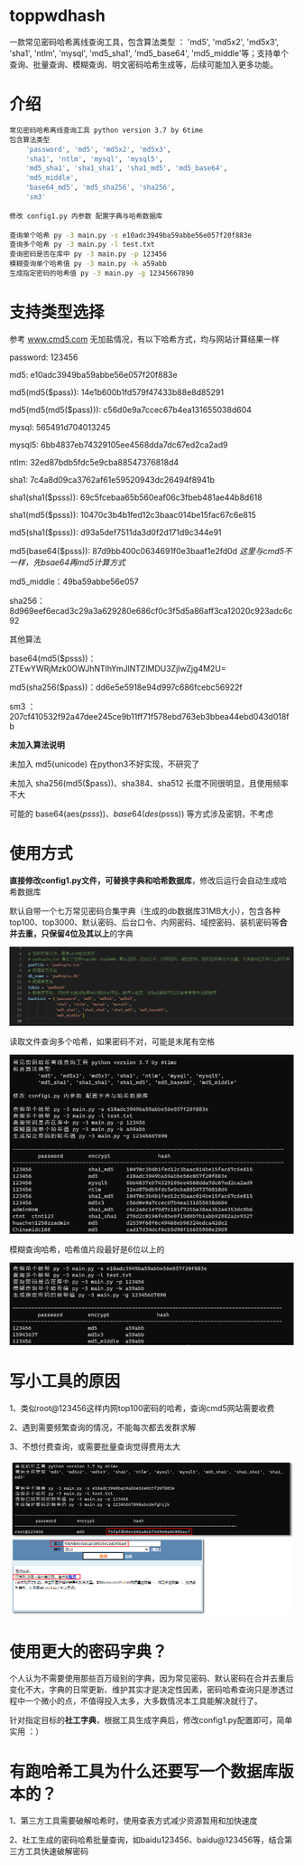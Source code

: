 # toppwdhash

一款常见密码哈希离线查询工具，包含算法类型 ：  'md5', 'md5x2', 'md5x3', 'sha1', 'ntlm', 'mysql', 'md5_sha1', 'md5_base64', 'md5_middle'等；支持单个查询、批量查询、模糊查询、明文密码哈希生成等，后续可能加入更多功能。



# 介绍



``````bash
常见密码哈希离线查询工具 python version 3.7 by 6time 
包含算法类型 
    'password', 'md5', 'md5x2', 'md5x3',
    'sha1', 'ntlm', 'mysql', 'mysql5',
    'md5_sha1', 'sha1_sha1', 'sha1_md5', 'md5_base64',
    'md5_middle',
    'base64_md5', 'md5_sha256', 'sha256',
    'sm3'
        
修改 config1.py 内参数 配置字典与哈希数据库

查询单个哈希 py -3 main.py -s e10adc3949ba59abbe56e057f20f883e
查询多个哈希 py -3 main.py -l test.txt
查询密码是否在库中 py -3 main.py -p 123456
模糊查询单个哈希值 py -3 main.py -k a59abb
生成指定密码的哈希值 py -3 main.py -g 12345667890
``````



# 支持类型选择

参考 www.cmd5.com 无加盐情况，有以下哈希方式，均与网站计算结果一样

password: 123456

md5: e10adc3949ba59abbe56e057f20f883e

md5(md5($pass)): 14e1b600b1fd579f47433b88e8d85291

md5(md5(md5($pass))): c56d0e9a7ccec67b4ea131655038d604

mysql: 565491d704013245

mysql5: 6bb4837eb74329105ee4568dda7dc67ed2ca2ad9

ntlm: 32ed87bdb5fdc5e9cba88547376818d4

sha1: 7c4a8d09ca3762af61e59520943dc26494f8941b

sha1(sha1($psss)): 69c5fcebaa65b560eaf06c3fbeb481ae44b8d618

sha1(md5($psss)): 10470c3b4b1fed12c3baac014be15fac67c6e815

md5(sha1($psss)): d93a5def7511da3d0f2d171d9c344e91

md5(base64($psss)): 87d9bb400c0634691f0e3baaf1e2fd0d *这里与cmd5不一样，先bsae64再md5计算方式*

md5_middle：49ba59abbe56e057

sha256：8d969eef6ecad3c29a3a629280e686cf0c3f5d5a86aff3ca12020c923adc6c92

其他算法

base64(md5($psss))：ZTEwYWRjMzk0OWJhNTlhYmJlNTZlMDU3ZjIwZjg4M2U=

md5(sha256($pass))：dd6e5e5918e94d997c686fcebc56922f

sm3 ：207cf410532f92a47dee245ce9b11ff71f578ebd763eb3bbea44ebd043d018fb

**未加入算法说明**

未加入 md5(unicode) 在python3不好实现，不研究了

未加入 sha256(md5($pass))、sha384、sha512 长度不同很明显，且使用频率不大

可能的 base64(aes($psss)) 、 base64(des($psss)) 等方式涉及密钥，不考虑

# 使用方式

**直接修改config1.py文件，可替换字典和哈希数据库**，修改后运行会自动生成哈希数据库

默认自带一个七万常见密码合集字典（生成的db数据库31MB大小），包含各种top100、top3000、默认密码、后台口令、内网密码、域控密码、装机密码等**合并去重，只保留4位及其以上**的字典

![config1](doc/config1.png)

读取文件查询多个哈希，如果密码不对，可能是末尾有空格

![file123456](doc/file123456.png)

模糊查询哈希，哈希值片段最好是6位以上的

![like123456](doc/like123456.png)



# 写小工具的原因

1、类似root@123456这样内网top100密码的哈希，查询cmd5网站需要收费

2、遇到需要频繁查询的情况，不能每次都去发群求解

3、不想付费查询，或需要批量查询觉得费用太大

![root@123456](doc/root@123456.png)

# 使用更大的密码字典？

个人认为不需要使用那些百万级别的字典，因为常见密码、默认密码在合并去重后变化不大，字典的日常更新、维护其实才是决定性因素，密码哈希查询只是渗透过程中一个微小的点，不值得投入太多，大多数情况本工具能解决就行了。

针对指定目标的**社工字典**，根据工具生成字典后，修改config1.py配置即可，简单实用 ：）

# 有跑哈希工具为什么还要写一个数据库版本的？

1、第三方工具需要破解哈希时，使用查表方式减少资源暂用和加快速度

2、社工生成的密码哈希批量查询，如baidu123456、baidu@123456等，结合第三方工具快速破解密码
